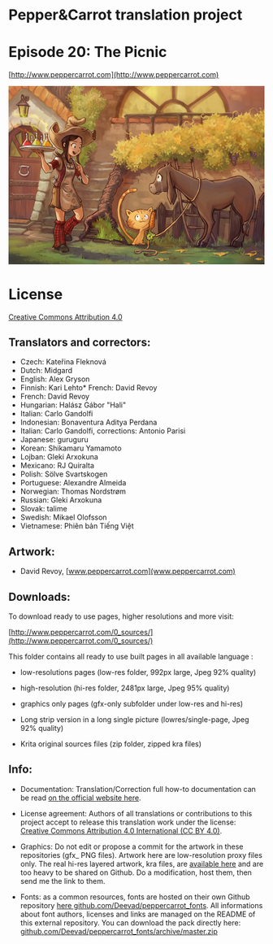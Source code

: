 ﻿# Pepper&Carrot translation project
# Episode 20: The Picnic

[http://www.peppercarrot.com](http://www.peppercarrot.com)

![alt tag](gfx_Pepper-and-Carrot_by-David-Revoy_E20.png)


License
=======

[Creative Commons Attribution 4.0](https://creativecommons.org/licenses/by/4.0/)

## Translators and correctors:

* Czech: Kateřina Fleknová
* Dutch: Midgard
* English: Alex Gryson
* Finnish: Kari Lehto* French: David Revoy
* French: David Revoy
* Hungarian: Halász Gábor "Hali"
* Italian: Carlo Gandolfi
* Indonesian: Bonaventura Aditya Perdana
* Italian: Carlo Gandolfi, corrections: Antonio Parisi
* Japanese: guruguru
* Korean: Shikamaru Yamamoto
* Lojban: Gleki Arxokuna
* Mexicano: RJ Quiralta
* Polish: Sölve Svartskogen
* Portuguese: Alexandre Almeida
* Norwegian: Thomas Nordstrøm
* Russian: Gleki Arxokuna
* Slovak: talime
* Swedish: Mikael Olofsson
* Vietnamese: Phiên bản Tiếng Việt

## Artwork:

* David Revoy, [www.peppercarrot.com](www.peppercarrot.com)


## Downloads:

To download ready to use pages, higher resolutions and more visit:

[http://www.peppercarrot.com/0_sources/](http://www.peppercarrot.com/0_sources/)


This folder contains all ready to use built pages in all available language :

* low-resolutions pages (low-res folder, 992px large, Jpeg 92% quality)

* high-resolution (hi-res folder, 2481px large, Jpeg 95% quality)

* graphics only pages (gfx-only subfolder under low-res and hi-res)

* Long strip version in a long single picture (lowres/single-page, Jpeg 92% quality)

* Krita original sources files (zip folder, zipped kra files)


## Info:

- Documentation: Translation/Correction full how-to documentation can be read [on the official website here](http://www.peppercarrot.com/fr/article267/how-to-add-a-translation-or-a-correction).

- License agreement: Authors of all translations or contributions to this project accept to release this translation work under the license: [Creative Commons Attribution 4.0 International (CC BY 4.0)](https://creativecommons.org/licenses/by/4.0/).

- Graphics: Do not edit or propose a commit for the artwork in these repositories (gfx_ PNG files). Artwork here are low-resolution proxy files only. The real hi-res layered artwork, kra files, are [available here](http://www.peppercarrot.com/en/static6/sources) and are too heavy to be shared on Github. Do a modification, host them, then send me the link to them.

- Fonts: as a common resources, fonts are hosted on their own Github repository [here  github.com/Deevad/peppercarrot_fonts](https://github.com/Deevad/peppercarrot_fonts). All informations about font authors, licenses and links are managed on the README of this external repository. You can download the pack directly here: [github.com/Deevad/peppercarrot_fonts/archive/master.zip](https://github.com/Deevad/peppercarrot_fonts/archive/master.zip)
